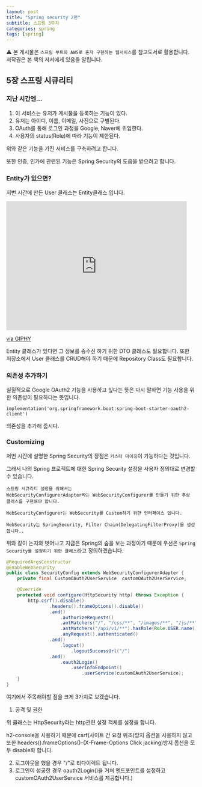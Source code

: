 ```yaml
---
layout: post
title: "Spring security 2편"
subtitle: 스프링 3주차
categories: spring
tags: [spring]
---
```

⚠️ 본 게시물은 `스프링 부트와 AWS로 혼자 구현하는 웹서비스`를 참고도서로 활용합니다. 저작권은 본 책의 저서에게 있음을 알립니다.

## 5장 스프링 시큐리티

### 지난 시간엔...

1. 이 서비스는 유저가 게시물을 등록하는 기능이 있다.
2. 유저는 아이디, 이름, 이메일, 사진으로 구별된다.
3. OAuth를 통해 로그인 과정을 Google, Naver에 위임한다.
4. 사용자의 status(Role)에 따라 기능이 제한된다.

위와 같은 기능을 가진 서비스를 구축하려고 합니다.

또한 인증, 인가에 관련된 기능은 Spring Security의 도움을 받으려고 합니다.

### Entity가 있으면?

저번 시간에 만든 User 클래스는 Entity클래스 입니다.

<iframe src="https://giphy.com/embed/M1VL81pAxfj3y" width="480" height="343" frameBorder="0" class="giphy-embed" allowFullScreen></iframe><p><a href="https://giphy.com/gifs/anthony-cheating-carmelo-M1VL81pAxfj3y">via GIPHY</a></p>

Entity 클래스가 있다면 그 정보를 송수신 하기 위한 DTO 클래스도 필요합니다. 또한 저장소에서 User 클래스를 CRUD해야 하기 때문에 Repository Class도 필요합니다.

### 의존성 추가하기
실질적으로 Google OAuth2 기능을 사용하고 싶다는 뜻은 다시 말하면 기능 사용을 위한 의존성이 필요하다는 뜻입니다.

```
implementation('org.springframework.boot:spring-boot-starter-oauth2-client')
```
의존성을 추가해 줍시다.

### Customizing
저번 시간에 설명한 Spring Security의 장점은 `커스터 마이징`이 가능하다는 것입니다.

그래서 나의 Spring 프로젝트에 대한 Spring Security 설정을 사용자 정의대로 변경할 수 있습니다.

```
스프링 시큐리티 설정을 위해서는
WebSecurityConfigurerAdapter라는 WebSecurityConfigurer를 만들기 위한 추상 클래스를 구현해야 합니다.

WebSecurityConfigurer는 WebSecurity를 Custom하기 위한 인터페이스 입니다.

WebSecurity는 SpringSecurity, Filter Chain(DelegatingFilterProxy)을 생성합니다..
```
위와 같이 논지와 벗어나고 지금은 Spring의 숲을 보는 과정이기 때문에 우선은 `Spring Security를 설정하기 위한 클래스`라고 정의하겠습니다.

```java
@RequiredArgsConstructor
@EnableWebSecurity
public class SecurityConfig extends WebSecurityConfigurerAdapter {
    private final CustomOAuth2UserService  customOAuth2UserService;

    @Override
    protected void configure(HttpSecurity http) throws Exception {
        http.csrf().disable()
                .headers().frameOptions().disable()
                .and()
                    .authorizeRequests()
                    .antMatchers("/", "/css/**", "/images/**", "/js/**", "/h2-console/**").permitAll()
                    .antMatchers("/api/v1/**").hasRole(Role.USER.name())
                    .anyRequest().authenticated()
                .and()
                    .logout()
                        .logoutSuccessUrl("/")
                .and()
                    .oauth2Login()
                        .userInfoEndpoint()
                            .userService(customOAuth2UserService);
    }
}
```
여기에서 주목해야할 점을 크게 3가지로 보겠습니다.

1. 공격 및 권한

위 클래스는 HttpSecurity라는 http관련 설정 객체를 설정을 합니다.

h2-console을 사용하기 때문에 csrf(사이트 간 요청 위조)방지 옵션을 사용하지 않고 또한 headers().frameOptions()-(X-Frame-Options Click jacking)방지 옵션을 모두 disable화 합니다.

2. 로그아웃을 했을 경우 "/"로 리다이렉트 됩니다.
3. 로그인이 성공한 경우 oauth2Login()을 거쳐 엔드포인트를 설정하고 customOAuth2UserService 서비스를 제공합니다.)


